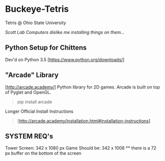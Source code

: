 # Buckeye-Tetris
Tetris @ Ohio State University

*Scott Lab Computers dislike me installing things on them...*

## Python Setup for Chittens
Dev'd on Python 3.5
[https://www.python.org/downloads/]




## "Arcade" Library
[http://arcade.academy/]
Python library for 2D games.
Arcade is built on top of Pyglet and OpenGL.

> pip install arcade

Longer Official Install Instructions
> [http://arcade.academy/installation.html#installation-instructions]



## SYSTEM REQ's

Tower Screen:     342 x 1080 px
Game Should be:   342 x 1008
** there is a 72 px buffer on the bottom of the screen
